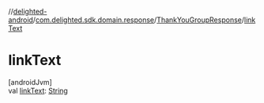 //[delighted-android](../../../index.md)/[com.delighted.sdk.domain.response](../index.md)/[ThankYouGroupResponse](index.md)/[linkText](link-text.md)

# linkText

[androidJvm]\
val [linkText](link-text.md): [String](https://kotlinlang.org/api/latest/jvm/stdlib/kotlin/-string/index.html)
